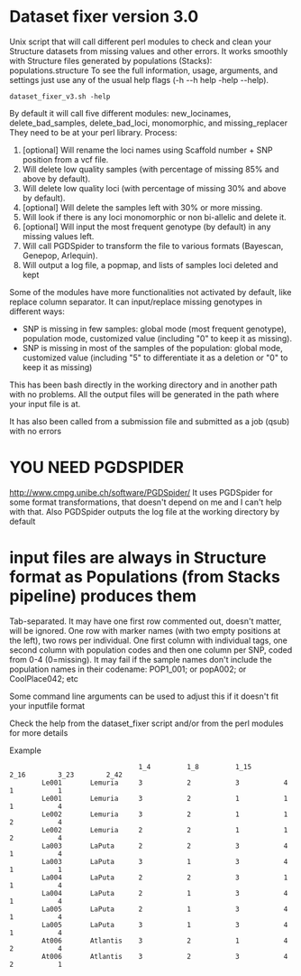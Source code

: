 # Dataset fixer version 3.0

Unix script that will call different perl modules to check and clean your Structure datasets from missing values and other errors.
It works smoothly with Structure files generated by populations (Stacks): populations.structure
To see the full information, usage, arguments, and settings just use any of the usual help flags (-h --h help -help --help).

    dataset_fixer_v3.sh -help

By default it will call five different modules: new_locinames, delete_bad_samples, delete_bad_loci, monomorphic, and missing_replacer
They need to be at your perl library.
Process:

1)  [optional] Will rename the loci names using Scaffold number + SNP position from a vcf file.
2)  Will delete low quality samples (with percentage of missing 85% and above by default).
3)  Will delete low quality loci (with percentage of missing 30% and above by default).
4)  [optional] Will delete the samples left with 30% or more missing.
5)  Will look if there is any loci monomorphic or non bi-allelic and delete it.
6)  [optional] Will input the most frequent genotype (by default) in any missing values left.
7)  Will call PGDSpider to transform the file to various formats (Bayescan, Genepop, Arlequin).
8)  Will output a log file, a popmap, and lists of samples loci deleted and kept


Some of the modules have more functionalities not activated by default, like replace column separator.
It can input/replace missing genotypes in different ways:
- SNP is missing in few samples: global mode (most frequent genotype), population mode, customized value (including "0" to keep it as missing).
- SNP is missing in most of the samples of the population: global mode, customized value (including "5" to differentiate it as a deletion or "0" to keep it as missing)

This has been bash directly in the working directory and in another path with no problems. All the output files will be generated in the path where your input file is at.

It has also been called from a submission file and submitted as a job (qsub) with no errors

# YOU NEED PGDSPIDER
http://www.cmpg.unibe.ch/software/PGDSpider/
It uses PGDSpider for some format transformations, that doesn't depend on me and I can't help with that.
Also PGDSpider outputs the log file at the working directory by default



# input files are always in Structure format as Populations (from Stacks pipeline) produces them
Tab-separated. It may have one first row commented out, doesn't matter, will be ignored.
One row with marker names (with two empty positions at the left), two rows per individual.
One first column with individual tags, one second column with population codes and then one column per SNP, coded from 0-4 (0=missing).
It may fail if the sample names don't include the population names in their codename:
POP1_001; or popA002; or CoolPlace042; etc

Some command line arguments can be used to adjust this if it doesn't fit your inputfile format

Check the help from the dataset_fixer script and/or from the perl modules for more details

Example

                                    1_4         1_8         1_15        2_16        3_23        2_42
            Le001       Lemuria     3           2           3           4           1           1
            Le001       Lemuria     3           2           1           1           1           4
            Le002       Lemuria     3           2           1           1           2           4
            Le002       Lemuria     2           2           1           1           2           4
            La003       LaPuta      2           2           3           4           1           4
            La003       LaPuta      3           1           3           4           1           1
            La004       LaPuta      2           2           3           1           1           4
            La004       LaPuta      2           1           3           4           1           4
            La005       LaPuta      2           1           3           4           1           4
            La005       LaPuta      3           1           3           4           1           4
            At006       Atlantis    3           2           1           4           2           4
            At006       Atlantis    3           2           3           4           2           1
